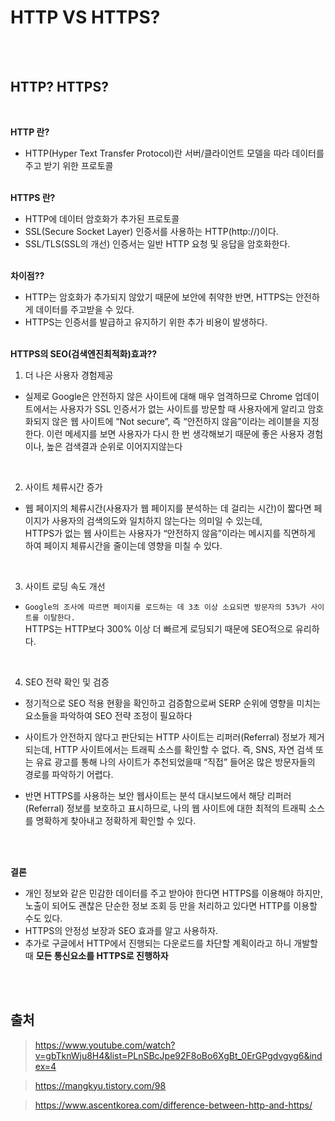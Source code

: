 # HTTP VS HTTPS?

<br />
<br />

## HTTP? HTTPS?

<br />

**HTTP 란?**

- HTTP(Hyper Text Transfer Protocol)란 서버/클라이언트 모델을 따라 데이터를 주고 받기 위한 프로토콜<br />
  <br />

**HTTPS 란?**

- HTTP에 데이터 암호화가 추가된 프로토콜
- SSL(Secure Socket Layer) 인증서를 사용하는 HTTP(http://)이다.
- SSL/TLS(SSL의 개선) 인증서는 일반 HTTP 요청 및 응답을 암호화한다. <br />
  <br />

**차이점??**<br />

- HTTP는 암호화가 추가되지 않았기 때문에 보안에 취약한 반면, HTTPS는 안전하게 데이터를 주고받을 수 있다.
- HTTPS는 인증서를 발급하고 유지하기 위한 추가 비용이 발생하다.<br />
  <br />

**HTTPS의 SEO(검색엔진최적화)효과??**<br />

1. 더 나은 사용자 경험제공<br />

- 실제로 Google은 안전하지 않은 사이트에 대해 매우 엄격하므로 Chrome 업데이트에서는 사용자가 SSL 인증서가 없는 사이트를 방문할 때 사용자에게 알리고 암호화되지 않은 웹 사이트에 “Not secure”, 즉 “안전하지 않음”이라는 레이블을 지정한다.
  이런 메세지를 보면 사용자가 다시 한 번 생각해보기 때문에 좋은 사용자 경험이나, 높은 검색결과 순위로 이어지지않는다

<br />

2. 사이트 체류시간 증가<br />

- 웹 페이지의 체류시간(사용자가 웹 페이지를 분석하는 데 걸리는 시간)이 짧다면 페이지가 사용자의 검색의도와 일치하지 않는다는 의미일 수 있는데, <br />
  HTTPS가 없는 웹 사이트는 사용자가 “안전하지 않음”이라는 메시지를 직면하게 하여 페이지 체류시간을 줄이는데 영향을 미칠 수 있다.

<br />

3. 사이트 로딩 속도 개선<br />

- `Google의 조사에 따르면 페이지를 로드하는 데 3초 이상 소요되면 방문자의 53%가 사이트를 이탈한다.` <br />
  HTTPS는 HTTP보다 300% 이상 더 빠르게 로딩되기 때문에 SEO적으로 유리하다.

<br />

4. SEO 전략 확인 및 검증<br />

- 정기적으로 SEO 적용 현황을 확인하고 검증함으로써 SERP 순위에 영향을 미치는 요소들을 파악하여 SEO 전략 조정이 필요하다

- 사이트가 안전하지 않다고 판단되는 HTTP 사이트는 리퍼러(Referral) 정보가 제거되는데, HTTP 사이트에서는 트래픽 소스를 확인할 수 없다. 즉, SNS, 자연 검색 또는 유료 광고를 통해 나의 사이트가 추천되었을때 “직접” 들어온 많은 방문자들의 경로를 파악하기 어렵다.

- 반면 HTTPS를 사용하는 보안 웹사이트는 분석 대시보드에서 해당 리퍼러(Referral) 정보를 보호하고 표시하므로, 나의 웹 사이트에 대한 최적의 트래픽 소스를 명확하게 찾아내고 정확하게 확인할 수 있다.

<br />
<br />

**결론**

- 개인 정보와 같은 민감한 데이터를 주고 받아야 한다면 HTTPS를 이용해야 하지만, 노출이 되어도 괜찮은 단순한 정보 조회 등 만을 처리하고 있다면 HTTP를 이용할 수도 있다.
- HTTPS의 안정성 보장과 SEO 효과를 알고 사용하자.
- 추가로 구글에서 HTTP에서 진행되는 다운로드를 차단할 계획이라고 하니 개발할 때 **모든 통신요소를 HTTPS로 진행하자**

<br />
<br />

## 출처

> https://www.youtube.com/watch?v=gbTknWju8H4&list=PLnSBcJpe92F8oBo6XgBt_0ErGPgdvgyg6&index=4

> https://mangkyu.tistory.com/98

> https://www.ascentkorea.com/difference-between-http-and-https/
